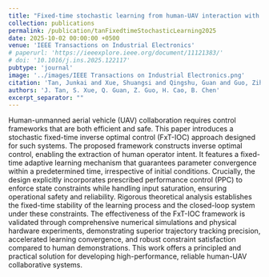 ```yaml
---
title: "Fixed-time stochastic learning from human-UAV interaction with state-input constraints"
collection: publications
permalink: /publication/tanFixedtimeStochasticLearning2025
date: 2025-10-02 00:00:00 +0500
venue: 'IEEE Transactions on Industrial Electronics'
# paperurl: 'https://ieeexplore.ieee.org/document/11121383/'
# doi: '10.1016/j.ins.2025.122117'
pubtype: 'journal'
image: '../images/IEEE Transactions on Industrial Electronics.png'
citation: 'Tan, Junkai and Xue, Shuangsi and Qingshu, Guan and Guo, Zihang and Cao, Hui and Chen, Badong (2025). Fixed-time stochastic learning from human-UAV interaction with state-input constraints. IEEE Transactions on Industrial Electronics.'
authors: 'J. Tan, S. Xue, Q. Guan, Z. Guo, H. Cao, B. Chen'
excerpt_separator: ""
---
```

Human-unmanned aerial vehicle (UAV) collaboration requires control frameworks that are both efficient and safe. This paper introduces a stochastic fixed-time inverse optimal control (FxT-IOC) approach designed for such systems. The proposed framework constructs inverse optimal control, enabling the extraction of human operator intent. It features a fixed-time adaptive learning mechanism that guarantees parameter convergence within a predetermined time, irrespective of initial conditions. Crucially, the design explicitly incorporates prescribed performance control (PPC) to enforce state constraints while handling input saturation, ensuring operational safety and reliability. Rigorous theoretical analysis establishes the fixed-time stability of the learning process and the closed-loop system under these constraints. The effectiveness of the FxT-IOC framework is validated through comprehensive numerical simulations and physical hardware experiments, demonstrating superior trajectory tracking precision, accelerated learning convergence, and robust constraint satisfaction compared to human demonstrations. This work offers a principled and practical solution for developing high-performance, reliable human-UAV collaborative systems.

<!-- [Download paper here](https://ieeexplore.ieee.org/document/11121383/)
[DOI](10.1109/TASE.2025.3596912) -->